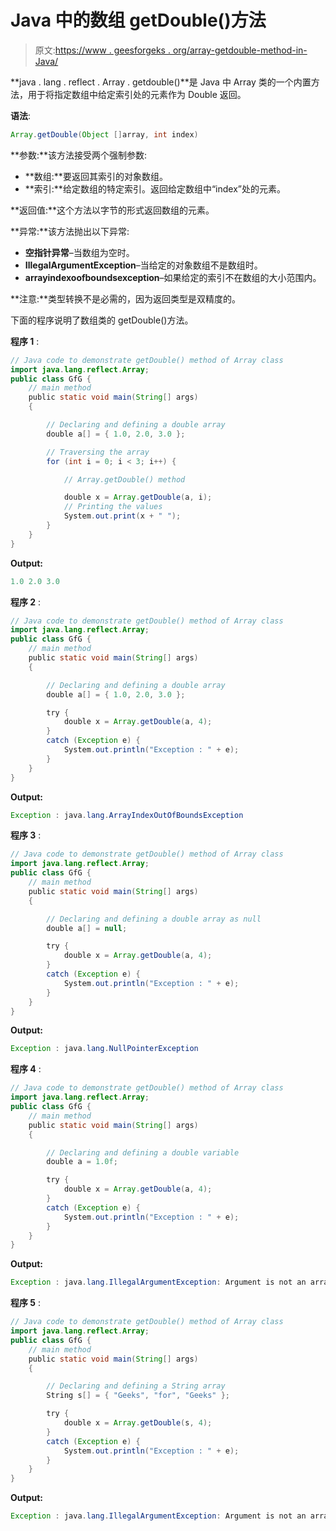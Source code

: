# Java 中的数组 getDouble()方法

> 原文:[https://www . geesforgeks . org/array-getdouble-method-in-Java/](https://www.geeksforgeeks.org/array-getdouble-method-in-java/)

**java . lang . reflect . Array . getdouble()**是 Java 中 Array 类的一个内置方法，用于将指定数组中给定索引处的元素作为 Double 返回。

**语法**:

```java
Array.getDouble(Object []array, int index)

```

**参数:**该方法接受两个强制参数:

*   **数组:**要返回其索引的对象数组。
*   **索引:**给定数组的特定索引。返回给定数组中“index”处的元素。

**返回值:**这个方法以字节的形式返回数组的元素。

**异常:**该方法抛出以下异常:

*   **空指针异常**–当数组为空时。
*   **IllegalArgumentException**–当给定的对象数组不是数组时。
*   **arrayindexoofboundsexception**–如果给定的索引不在数组的大小范围内。

**注意:**类型转换不是必需的，因为返回类型是双精度的。

下面的程序说明了数组类的 getDouble()方法。

**程序 1** :

```java
// Java code to demonstrate getDouble() method of Array class
import java.lang.reflect.Array;
public class GfG {
    // main method
    public static void main(String[] args)
    {

        // Declaring and defining a double array
        double a[] = { 1.0, 2.0, 3.0 };

        // Traversing the array
        for (int i = 0; i < 3; i++) {

            // Array.getDouble() method

            double x = Array.getDouble(a, i);
            // Printing the values
            System.out.print(x + " ");
        }
    }
}
```

**Output:**

```java
1.0 2.0 3.0

```

**程序 2** :

```java
// Java code to demonstrate getDouble() method of Array class
import java.lang.reflect.Array;
public class GfG {
    // main method
    public static void main(String[] args)
    {

        // Declaring and defining a double array
        double a[] = { 1.0, 2.0, 3.0 };

        try {
            double x = Array.getDouble(a, 4);
        }
        catch (Exception e) {
            System.out.println("Exception : " + e);
        }
    }
}
```

**Output:**

```java
Exception : java.lang.ArrayIndexOutOfBoundsException

```

**程序 3** :

```java
// Java code to demonstrate getDouble() method of Array class
import java.lang.reflect.Array;
public class GfG {
    // main method
    public static void main(String[] args)
    {

        // Declaring and defining a double array as null
        double a[] = null;

        try {
            double x = Array.getDouble(a, 4);
        }
        catch (Exception e) {
            System.out.println("Exception : " + e);
        }
    }
}
```

**Output:**

```java
Exception : java.lang.NullPointerException

```

**程序 4** :

```java
// Java code to demonstrate getDouble() method of Array class
import java.lang.reflect.Array;
public class GfG {
    // main method
    public static void main(String[] args)
    {

        // Declaring and defining a double variable
        double a = 1.0f;

        try {
            double x = Array.getDouble(a, 4);
        }
        catch (Exception e) {
            System.out.println("Exception : " + e);
        }
    }
}
```

**Output:**

```java
Exception : java.lang.IllegalArgumentException: Argument is not an array

```

**程序 5** :

```java
// Java code to demonstrate getDouble() method of Array class
import java.lang.reflect.Array;
public class GfG {
    // main method
    public static void main(String[] args)
    {

        // Declaring and defining a String array
        String s[] = { "Geeks", "for", "Geeks" };

        try {
            double x = Array.getDouble(s, 4);
        }
        catch (Exception e) {
            System.out.println("Exception : " + e);
        }
    }
}
```

**Output:**

```java
Exception : java.lang.IllegalArgumentException: Argument is not an array

```